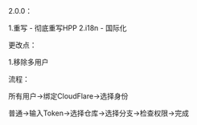 2.0.0：

1.重写 - 彻底重写HPP
2.i18n - 国际化


更改点：

1.移除多用户




流程：

所有用户->绑定CloudFlare->选择身份

普通->输入Token->选择仓库->选择分支->检查权限->完成